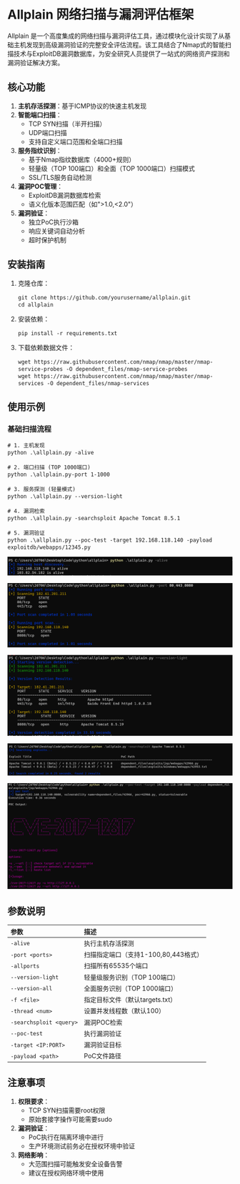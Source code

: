 # Allplain 网络扫描与漏洞评估框架

Allplain 是一个高度集成的网络扫描与漏洞评估工具，通过模块化设计实现了从基础主机发现到高级漏洞验证的完整安全评估流程。该工具结合了Nmap式的智能扫描技术与ExploitDB漏洞数据库，为安全研究人员提供了一站式的网络资产探测和漏洞验证解决方案。

## 核心功能

1. **主机存活探测**：基于ICMP协议的快速主机发现
2. **智能端口扫描**：
   - TCP SYN扫描（半开扫描）
   - UDP端口扫描
   - 支持自定义端口范围和全端口扫描
3. **服务指纹识别**：
   - 基于Nmap指纹数据库（4000+规则）
   - 轻量级（TOP 100端口）和全面（TOP 1000端口）扫描模式
   - SSL/TLS服务自动检测
4. **漏洞POC管理**：
   - ExploitDB漏洞数据库检索
   - 语义化版本范围匹配（如">1.0,<2.0"）
5. **漏洞验证**：
   - 独立PoC执行沙箱
   - 响应关键词自动分析
   - 超时保护机制

## 安装指南

1. 克隆仓库：

   ```
   git clone https://github.com/yourusername/allplain.git
   cd allplain
   ```

2. 安装依赖：

   ```
   pip install -r requirements.txt
   ```

3. 下载依赖数据文件：

   ```
   wget https://raw.githubusercontent.com/nmap/nmap/master/nmap-service-probes -O dependent_files/nmap-service-probes
   wget https://raw.githubusercontent.com/nmap/nmap/master/nmap-services -O dependent_files/nmap-services
   ```

## 使用示例

### 基础扫描流程

```
# 1. 主机发现
python .\allplain.py -alive

# 2. 端口扫描 (TOP 1000端口)
python .\allplain.py-port 1-1000

# 3. 服务探测 (轻量模式)
python .\allplain.py --version-light

# 4. 漏洞检索
python .\allplain.py -searchsploit Apache Tomcat 8.5.1

# 5. 漏洞验证
python .\allplain.py --poc-test -target 192.168.118.140 -payload exploitdb/webapps/12345.py
```

![图片1](图片1.png)

![图片2](图片2.png)

![图片3](图片3.png)

![图片4](图片4.png)

![图片5](图片5.png)

## 参数说明

| 参数                    | 描述                                 |
| :---------------------- | :----------------------------------- |
| `-alive`                | 执行主机存活探测                     |
| `-port <ports>`         | 扫描指定端口（支持1-100,80,443格式） |
| `-allports`             | 扫描所有65535个端口                  |
| `--version-light`       | 轻量级服务识别（TOP 100端口）        |
| `--version-all`         | 全面服务识别（TOP 1000端口）         |
| `-f <file>`             | 指定目标文件（默认targets.txt）      |
| `-thread <num>`         | 设置并发线程数（默认100）            |
| `-searchsploit <query>` | 漏洞POC检索                          |
| `--poc-test`            | 执行漏洞验证                         |
| `-target <IP:PORT>`     | 漏洞验证目标                         |
| `-payload <path>`       | PoC文件路径                          |

## 注意事项

1. **权限要求**：
   - TCP SYN扫描需要root权限
   - 原始套接字操作可能需要sudo
2. **漏洞验证**：
   - PoC执行在隔离环境中进行
   - 生产环境测试前务必在授权环境中验证
3. **网络影响**：
   - 大范围扫描可能触发安全设备告警
   - 建议在授权网络环境中使用